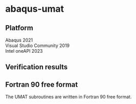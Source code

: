 # abaqus-umat

## Platform
Abaqus 2021  
Visual Studio Community 2019  
Intel oneAPI 2023  


## Verification results



## Fortran 90 free format
The UMAT subroutines are written in Fortran 90 free format.
